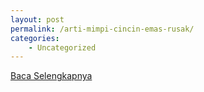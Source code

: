 ```yaml
---
layout: post
permalink: /arti-mimpi-cincin-emas-rusak/
categories:
    - Uncategorized
---
```


[Baca Selengkapnya](/02)